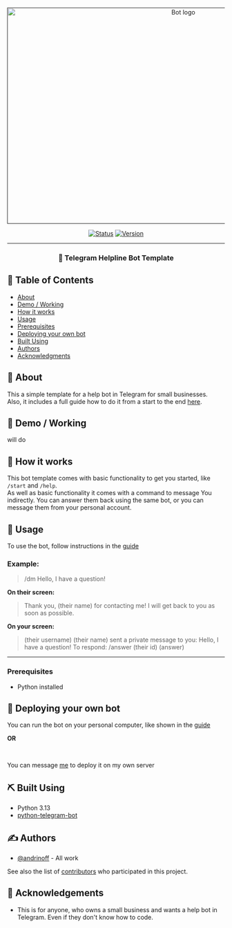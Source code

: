 <p align="center">
  <a href="" rel="noopener">
 <img width=800px height=500px src="https://i.imgur.com/q88qlpl.jpeg" alt="Bot logo"></a>
</p>



<div align="center">

[![Status](https://img.shields.io/badge/status-archived-blue.svg)]()
[![Version](https://img.shields.io/badge/version-1.0-success.svg)](https://github.com/realandrinoff/TelegramHelpBot/releases/latest)


</div>

---

<h3 align="center"> 🤖 Telegram Helpline Bot Template
    <br> 
</h3>

## 📝 Table of Contents

- [About](#about)
- [Demo / Working](#demo)
- [How it works](#working)
- [Usage](#usage)
- [Prerequisites](#prerequisites)
- [Deploying your own bot](#deployment)
- [Built Using](#built_using)
- [Authors](#authors)
- [Acknowledgments](#acknowledgement)

## 🧐 About <a name = "about"></a>

This a simple template for a help bot in Telegram for small businesses.
<br>
Also, it includes a full guide how to do it from a start to the end [here](./GUIDE.md).

## 🎥 Demo / Working <a name = "demo"></a>

<!-- ![Working](https://media.giphy.com/media/20NLMBm0BkUOwNljwv/giphy.gif) -->
will do 

## 💭 How it works <a name = "working"></a>

This bot template comes with basic functionality to get you started, like ```/start``` and ```/help```.
<br>
As well as basic functionality it comes with a command to message You indirectly. You can answer them back using the same bot, or you can message them from your personal account.

## 🎈 Usage <a name = "usage"></a>

To use the bot, follow instructions in the [guide](./GUIDE.md)

### Example:

> /dm Hello, I have a question!

**On their screen:**

> Thank you, (their name) for contacting me! I will get back to you as soon as possible.

**On your screen:**

>(their username) (their name) sent a private message to you:
> Hello, I have a question!
> To respond: /answer (their id) (answer)


---

### Prerequisites <a name = "prerequisites"></a>

- Python installed

## 🚀 Deploying your own bot <a name = "deployment"></a>

You can run the bot on your personal computer, like shown in the [guide](./GUIDE.md)
<br>

**OR**

<br>

You can message [me](linktr.ee/andrinoff) to deploy it on my own server

## ⛏️ Built Using <a name = "built_using"></a>

- Python 3.13
- [python-telegram-bot](https://github.com/python-telegram-bot/python-telegram-bot)

## ✍️ Authors <a name = "authors"></a>

- [@andrinoff](linktr.ee/andrinoff) - All work

See also the list of [contributors](./CONTRIBUTING.md) who participated in this project.

## 🎉 Acknowledgements <a name = "acknowledgement"></a>

- This is for anyone, who owns a small business and wants a help bot in Telegram. Even if they don't know how to code.
